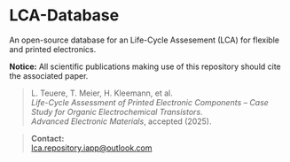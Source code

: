 # LCA-Database

An open-source database for an Life-Cycle Assesement (LCA) for flexible and printed electronics.

**Notice:** All scientific publications making use of this repository should cite the associated paper.
> L. Teuere, T. Meier, H. Kleemann, et al.  
> *Life-Cycle Assessment of Printed Electronic Components – Case Study for Organic Electrochemical Transistors*.  
> _Advanced Electronic Materials_, accepted (2025).
> 


> **Contact:**  
> lca.repository.iapp@outlook.com
